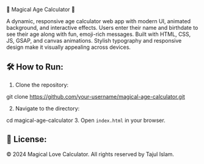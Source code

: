 🎉 Magical Age Calculator 🎉

A dynamic, responsive age calculator web app with modern UI, animated background, and interactive effects. Users enter their name and birthdate to see their age along with fun, emoji-rich messages. Built with HTML, CSS, JS, GSAP, and canvas animations. Stylish typography and responsive design make it visually appealing across devices.

## 🛠️ How to Run:
1. Clone the repository:

git clone https://github.com/your-username/magical-age-calculator.git

2. Navigate to the directory:

cd magical-age-calculator
3. Open `index.html` in your browser.

## 📜 License:
© 2024 Magical Love Calculator. All rights reserved by Tajul Islam.
